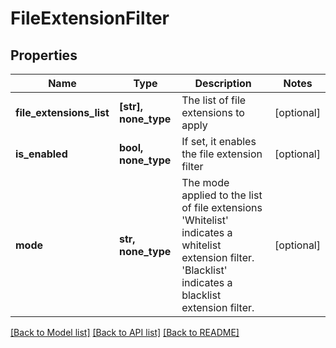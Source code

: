# FileExtensionFilter


## Properties
Name | Type | Description | Notes
------------ | ------------- | ------------- | -------------
**file_extensions_list** | **[str], none_type** | The list of file extensions to apply | [optional] 
**is_enabled** | **bool, none_type** | If set, it enables the file extension filter | [optional] 
**mode** | **str, none_type** | The mode applied to the list of file extensions &#39;Whitelist&#39; indicates a whitelist extension filter. &#39;Blacklist&#39; indicates a blacklist extension filter. | [optional] 

[[Back to Model list]](../README.md#documentation-for-models) [[Back to API list]](../README.md#documentation-for-api-endpoints) [[Back to README]](../README.md)


